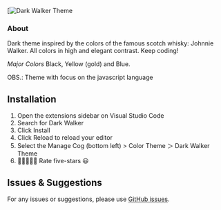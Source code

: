[![Dark Walker Theme](#)

### About

Dark theme inspired by the colors of the famous scotch whisky: Johnnie Walker. All colors in high and elegant contrast. Keep coding!

*Major Colors*
Black, Yellow (gold) and Blue.

OBS.: Theme with focus on the javascript language


## Installation

1. Open the extensions sidebar on Visual Studio Code
1. Search for Dark Walker
1. Click Install
1. Click Reload to reload your editor
1. Select the Manage Cog (bottom left) > Color Theme ＞ Dark Walker Theme
1. 🌟🌟🌟🌟🌟 Rate five-stars 😃

## Issues & Suggestions

For any issues or suggestions, please use [GitHub issues](#).

